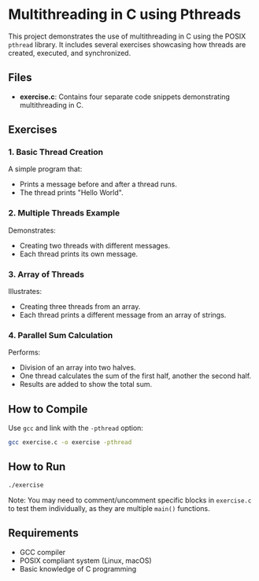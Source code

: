 # Multithreading in C using Pthreads

This project demonstrates the use of multithreading in C using the POSIX `pthread` library. It includes several exercises showcasing how threads are created, executed, and synchronized.

## Files

- **exercise.c**: Contains four separate code snippets demonstrating multithreading in C.

## Exercises

### 1. Basic Thread Creation

A simple program that:
- Prints a message before and after a thread runs.
- The thread prints "Hello World".

### 2. Multiple Threads Example

Demonstrates:
- Creating two threads with different messages.
- Each thread prints its own message.

### 3. Array of Threads

Illustrates:
- Creating three threads from an array.
- Each thread prints a different message from an array of strings.

### 4. Parallel Sum Calculation

Performs:
- Division of an array into two halves.
- One thread calculates the sum of the first half, another the second half.
- Results are added to show the total sum.

## How to Compile

Use `gcc` and link with the `-pthread` option:

```bash
gcc exercise.c -o exercise -pthread
```

## How to Run

```bash
./exercise
```

Note: You may need to comment/uncomment specific blocks in `exercise.c` to test them individually, as they are multiple `main()` functions.

## Requirements

- GCC compiler
- POSIX compliant system (Linux, macOS)
- Basic knowledge of C programming


